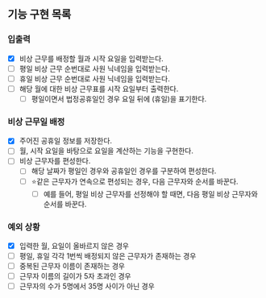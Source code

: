 
## 기능 구현 목록

### 입출력
- [x] 비상 근무를 배정할 월과 시작 요일을 입력받는다.
- [ ] 평일 비상 근무 순번대로 사원 닉네임을 입력받는다.
- [ ] 휴일 비상 근무 순번대로 사원 닉네임을 입력받는다.
- [ ] 해당 월에 대한 비상 근무표를 시작 요일부터 출력한다.
  - [ ] 평일이면서 법정공휴일인 경우 요일 뒤에 (휴일)을 표기한다.

### 비상 근무일 배정
- [x] 주어진 공휴일 정보를 저장한다.
- [ ] 월, 시작 요일을 바탕으로 요일을 계산하는 기능을 구현한다.
- [ ] 비상 근무자를 편성한다.
  - [ ] 해당 날짜가 평일인 경우와 공휴일인 경우를 구분하여 편성한다.
  - [ ] ⭐️같은 근무자가 연속으로 편성되는 경우, 다음 근무자와 순서를 바꾼다.
    - [ ] 예를 들어, 평일 비상 근무자를 선정해야 할 때면, 다음 평일 비상 근무자와 순서를 바꾼다.

### 예외 상황
- [x] 입력한 월, 요일이 올바르지 않은 경우
- [ ] 평일, 휴일 각각 1번씩 배정되지 않은 근무자가 존재하는 경우
- [ ] 중복된 근무자 이름이 존재하는 경우
- [ ] 근무자 이름의 길이가 5자 초과인 경우
- [ ] 근무자의 수가 5명에서 35명 사이가 아닌 경우
